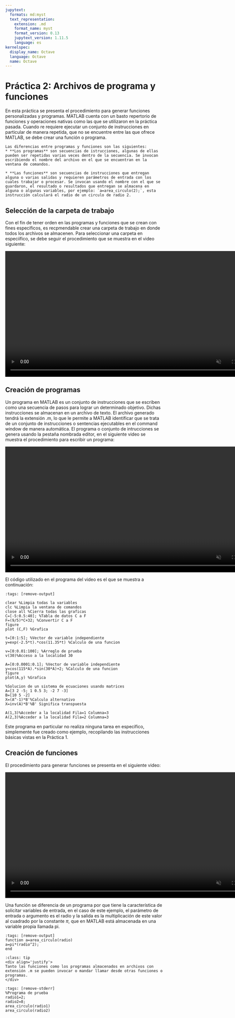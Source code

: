 ```yaml
---
jupytext:
  formats: md:myst
  text_representation:
    extension: .md
    format_name: myst
    format_version: 0.13
    jupytext_version: 1.11.5
    language: es
kernelspec:
  display_name: Octave
  language: Octave
  name: Octave
---
```

 # Práctica 2: Archivos de programa y funciones

 En esta práctica se presenta el procedimiento para generar funciones personalizadas y programas. MATLAB cuenta con un basto repertorio de funciones y operaciones nativas como las que se utilizaron en la práctica pasada. Cuando re requiere ejecutar un conjunto de instrucciones en particular de manera repetida, que no se encuentre entre las que ofrece MATLAB, se debe crear una función o programa. 

```{admonition} Características de las funciones y los programas
Las diferencias entre programas y funciones son las siguientes:
* **Los programas** son secuencias de istrucciones, algunas de ellas pueden ser repetidas varias veces dentro de la secuencia. Se invocan escribiendo el nombre del archivo en el que se encuentran en la ventana de comandos.

* **Las funciones** son secuencias de instrucciones que entregan alguna o varias salidas y requieren parámetros de entrada con los cuales trabajar o procesar. Se invocan usando el nombre con el que se guardaron, el resultado o resultados que entregan se almacena en alguna o algunas variables, por ejemplo: `a=area_circulo(2);`, esta instrucción calculará el radio de un circulo de radio 2.
```

## Selección de la carpeta de trabajo

Con el fin de tener orden en las programas y funciones que se crean con fines específicos, es recpmendable crear una carpeta
de trabajo en donde todos los archivos se almacenen. Para seleccionar una carpeta en especiífico, se debe seguir el procedimiento que se muestra en el video siguiente:

<div align='center'>
<video controls autoplay muted="true" loop="true" width="800">
    <source src="./_static/videos/cambio_dir.mp4 " type="video/mp4">
</video>
</div>


## Creación de programas

Un programa en MATLAB es un conjunto de instrucciones que se escriben como una secuencia de pasos para lograr un determinado objetivo. Dichas instrucciones se almacenan en un archivo de texto. El archivo generado tendrá la extensión .m, lo que le permite a MATLAB identificar que se trata de un conjunto de instrucciones o sentencias ejecutables en el command window de manera automática. El programa o conjunto de intrucciones se genera usando la pestaña nombrada editor, en el siguiente video se muestra el procedimiento para escribir un programa:

 <div align='center'>
<video controls autoplay muted="true" loop="true" width="800">
    <source src="./_static/videos/crea_script.mp4 " type="video/mp4">
</video>
</div>

El código utilizado en el programa del video es el que se muestra a continuación:

```{code-cell} Octave
:tags: [remove-output]

clear %Limpia todas la variables
clc %Limpia la ventana de comandos
close all %Cierra todas las graficas
C=[-5:0.5:40]; %Tabla de datos C a F
F=(9/5)*C+32; %Convertir C a F
figure
plot (C,F) %Grafica

t=[0:1:5]; %Vector de variable independiente
y=exp(-2.5*t).*cos(11.35*t) %Calculo de una funcion

v=[0:0.01:100]; %Arreglo de prueba
v(30)%Acceso a la localidad 30

A=[0:0.0001:0.1]; %Vector de variable independiente
y=cos(115*A).*sin(30*A)+2; %Calculo de una funcion
figure
plot(A,y) %Grafica

%Solucion de un sistema de ecuaciones usando matrices
A=[3 2 -5; 1 0.5 3; -2 7 -3]
B=[10 5 -2]
X=(A^-1)*B'%Calculo alternativo
X=inv(A)*B'%B' Significa transpuesta

A(1,3)%Acceder a la localidad Fila=1 Columna=3
A(2,3)%Acceder a la localidad Fila=2 Columna=3
```
Este programa en particular no realiza ninguna tarea en específico, simplemente fue creado como ejemplo, recopilando las instrucciones básicas vistas en la Práctica 1.

## Creación de funciones

El procedimiento para generar funciones se presenta en el siguiente video:

 <div align='center'>
<video controls autoplay muted="true" loop="true" width="800">
    <source src="./_static/videos/crea_func.mp4 " type="video/mp4">
</video>
</div>

Una función se diferencia de un programa por que tiene la característica de solicitar variables de entrada, en el caso de este ejemplo, el parámetro de entrada o argumento es el radio y la salida es la multiplicación de este valor al cuadrado por la constante $\pi$, que en MATLAB está almacenada en una variable propia llamada pi.



```{code-cell} Octave
:tags: [remove-output]
function a=area_circulo(radio)
a=pi*(radio^2);
end
```

`````{admonition} Información importante
:class: tip
<div align='justify'>
Tanto las funciones como los programas almacenados en archivos con extensión .m se pueden invocar o mandar llamar desde otras funciones o programas.
</div>
`````

```{code-cell} Octave
:tags: [remove-stderr]
%Programa de prueba
radio1=2;
radio2=8;
area_circulo(radio1)
area_circulo(radio2)
```




